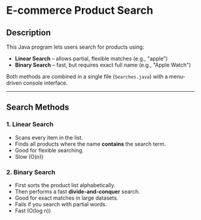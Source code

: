 # E-commerce Product Search 

## Description

This Java program lets users search for products using:
- **Linear Search** – allows partial, flexible matches (e.g., "apple")
- **Binary Search** – fast, but requires exact full name (e.g., "Apple Watch")

Both methods are combined in a single file (`Searches.java`) with a menu-driven console interface.

---

## Search Methods

### 1. Linear Search
- Scans every item in the list.
- Finds all products where the name **contains** the search term.
- Good for flexible searching.
- Slow (O(n))

### 2. Binary Search
- First sorts the product list alphabetically.
- Then performs a fast **divide-and-conquer** search.
- Good for exact matches in large datasets.
- Fails if you search with partial words.
- Fast (O(log n))
